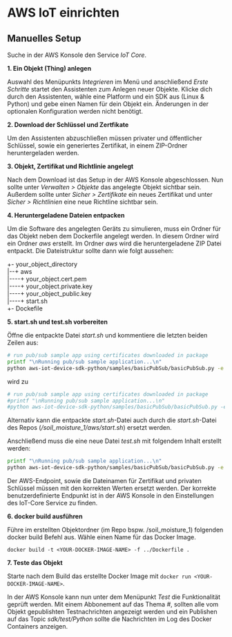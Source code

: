 # AWS IoT einrichten
## Manuelles Setup

Suche in der AWS Konsole den Service *IoT Core*.

**1. Ein Objekt (Thing) anlegen**

Auswahl des Menüpunkts *Integrieren* im Menü und anschließend *Erste Schritte* startet den Assistenten zum Anlegen neuer Objekte.
Klicke dich durch den Assistenten, wähle eine Platform und ein SDK aus (Linux & Python) und gebe einen Namen für dein Objekt ein.
Änderungen in der optionalen Konfiguration werden nicht benötigt.

**2. Download der Schlüssel und Zertfikate**

Um den Assistenten abzuschließen müssen privater und öffentlicher Schlüssel, sowie ein generiertes Zertifikat, in einem ZIP-Ordner
heruntergeladen werden.

**3. Objekt, Zertifikat und Richtlinie angelegt**

Nach dem Download ist das Setup in der AWS Konsole abgeschlossen. Nun sollte unter *Verwalten > Objekte* das angelegte Objekt sichtbar sein.
Außerdem sollte unter *Sicher > Zertifikate* ein neues Zertifikat und unter *Sicher > Richtlinien* eine neue Richtline sichtbar sein.

**4. Heruntergeladene Dateien entpacken**

Um die Software des angelegten Geräts zu simulieren, muss ein Ordner für das Objekt neben dem Dockerfile angelegt werden. In diesem Ordner wird ein Ordner *aws* erstellt.
Im Ordner *aws* wird die heruntergeladene ZIP Datei entpackt. Die Dateistruktur sollte dann wie folgt aussehen:

+- your_object_directory  
|--+ aws  
|----+ your_object.cert.pem  
|----+ your_object.private.key  
|----+ your_object_public.key  
|----+ start.sh  
+- Dockefile  

**5. start.sh und test.sh vorbereiten**

Öffne die entpackte Datei *start.sh* und kommentiere die letzten beiden Zeilen aus:

```sh
# run pub/sub sample app using certificates downloaded in package
printf "\nRunning pub/sub sample application...\n"
python aws-iot-device-sdk-python/samples/basicPubSub/basicPubSub.py -e your-endpoint.amazonaws.com -r root-CA.crt -c your-cert.cert.pem -k your_key.private.key
```

wird zu 

```sh
# run pub/sub sample app using certificates downloaded in package
#printf "\nRunning pub/sub sample application...\n"
#python aws-iot-device-sdk-python/samples/basicPubSub/basicPubSub.py -e your-endpoint.amazonaws.com -r root-CA.crt -c your-cert.cert.pem -k your_key.private.key
```

Alternativ kann die entpackte *start.sh*-Datei auch durch die *start.sh*-Datei des Repos (*/soil_moisture_1/aws/start.sh*) ersetzt werden.

Anschließend muss die eine neue Datei *test.sh* mit folgendem Inhalt erstellt werden:

```sh
printf "\nRunning pub/sub sample application...\n"
python aws-iot-device-sdk-python/samples/basicPubSub/basicPubSub.py -e <YOUR-ENDPOINT>.amazonaws.com -r root-CA.crt -c <YOUR-CERTIFICATE>.cert.pem -k <YOUR-PRIVATEKEY>.private.key
```
Der AWS-Endpoint, sowie die Dateinamen für Zertifikat und privaten Schlüssel müssen mit den korrekten Werten ersetzt werden. Der korrekte benutzerdefinierte Endpunkt ist in der AWS Konsole
in den Einstellungen des IoT-Core Service zu finden.

**6. docker build ausführen**

Führe im erstellten Objektordner (im Repo bspw. /soil_moisture_1) folgenden docker build Befehl aus. Wähle einen Name für das Docker Image.

`docker build -t <YOUR-DOCKER-IMAGE-NAME> -f ../Dockerfile .`

**7. Teste das Objekt**

Starte nach dem Build das erstellte Docker Image mit `docker run <YOUR-DOCKER-IMAGE-NAME>`.

In der AWS Konsole kann nun unter dem Menüpunkt *Test* die Funktionalität geprüft werden. Mit einem Abbonement auf das Thema *#*, sollten alle vom Objekt gepublishten
Testnachrichten angezeigt werden und ein Publishen auf das Topic *sdk/test/Python* sollte die Nachrichten im Log des Docker Containers anzeigen.
